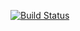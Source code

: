 [![Build Status](https://travis-ci.org/victorsteven/manage-jwt.svg?branch=master)](https://travis-ci.org/victorsteven/manage-jwt)
